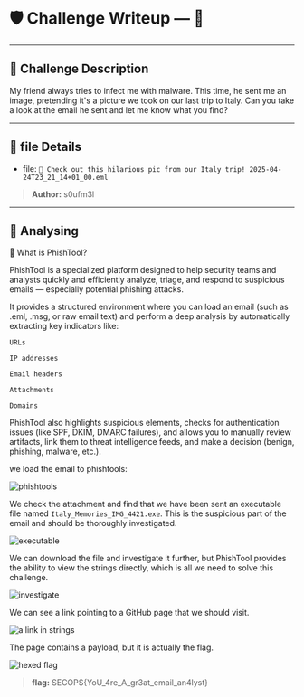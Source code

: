 # 🛡️ Challenge Writeup — 📸
---

## 📜 Challenge Description

My friend always tries to infect me with malware. This time, he sent me an image, pretending it's a picture we took on our last trip to Italy.
Can you take a look at the email he sent and let me know what you find?

---

## 🔗 file Details

- file: `📸 Check out this hilarious pic from our Italy trip! 2025-04-24T23_21_14+01_00.eml`
 
> **Author:** s0ufm3l
---

## 🧠 Analysing

🎯 What is PhishTool?

PhishTool is a specialized platform designed to help security teams and analysts quickly and efficiently analyze, triage, and respond to suspicious emails — especially potential phishing attacks.

It provides a structured environment where you can load an email (such as .eml, .msg, or raw email text) and perform a deep analysis by automatically extracting key indicators like:

    URLs

    IP addresses

    Email headers

    Attachments

    Domains

PhishTool also highlights suspicious elements, checks for authentication issues (like SPF, DKIM, DMARC failures), and allows you to manually review artifacts, link them to threat intelligence feeds, and make a decision (benign, phishing, malware, etc.).

we load the email to phishtools:

![phishtools](image.png)

We check the attachment and find that we have been sent an executable file named `Italy_Memories_IMG_4421.exe`. This is the suspicious part of the email and should be thoroughly investigated.

![executable](image-1.png)

We can download the file and investigate it further, but PhishTool provides the ability to view the strings directly, which is all we need to solve this challenge.

![investigate](image-2.png)

We can see a link pointing to a GitHub page that we should visit.

![a link in strings](image-3.png)

The page contains a payload, but it is actually the flag.

![hexed flag](image-4.png)

> **flag:** SECOPS{YoU_4re_A_gr3at_email_an4lyst}